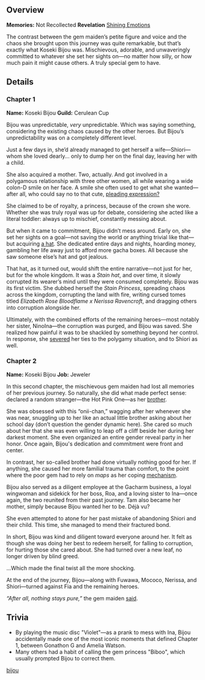 <!-- title: Koseki Bijou -->
<!-- quote: Wooden shovel. -->
<!-- chapters: -1 -->
<!-- images: (Bijou's Chapter 1 Profile), (Bijou holding up her Revelation), (Bijou griefing over her rock comrades), (Bijou's Chapter 2 Profile), (Bijou turning against Fia) -->
<!-- model: false -->

## Overview

**Memories:** Not Recollected
**Revelation** [Shining Emotions](#entry:shining-emotions-entry)

The contrast between the gem maiden’s petite figure and voice and the chaos she brought upon this journey was quite remarkable, but that’s exactly what Koseki Bijou was. Mischievous, adorable, and unwaveringly committed to whatever she set her sights on—no matter how silly, or how much pain it might cause others. A truly special gem to have.

## Details

### Chapter 1

**Name:** Koseki Bijou
**Guild:** Cerulean Cup

Bijou was unpredictable, _very_ unpredictable. Which was saying something, considering the existing chaos caused by the other heroes. But Bijou’s unpredictability was on a completely different level.

Just a few days in, she’d already managed to get herself a wife—Shiori—whom she loved dearly... only to dump her on the final day, leaving her with a child.

She also acquired a mother. Two, actually. And got involved in a polygamous relationship with three other women, all while wearing a wide colon-D smile on her face. A smile she often used to get what she wanted—after all, who could say no to that cute, [pleading expression?](https://www.youtube.com/live/oVguNTPnDww?feature=shared&t=1902)

She claimed to be of royalty, a princess, because of the crown she wore. Whether she was truly royal was up for debate, considering she acted like a literal toddler: always up to mischief, constantly messing about.

But when it came to commitment, Bijou didn’t mess around. Early on, she set her sights on a goal—not saving the world or anything trivial like that—but acquiring [a hat](https://www.youtube.com/live/Tl7rUzJyc_0?t=22515). She dedicated entire days and nights, hoarding money, gambling her life away just to afford more gacha boxes. All because she saw someone else’s hat and got jealous.

That hat, as it turned out, would shift the entire narrative—not just for her, but for the whole kingdom. It was a _Stain hat_, and over time, it slowly corrupted its wearer’s mind until they were consumed completely. Bijou was its first victim. She dubbed herself the _Stain Princess_, spreading chaos across the kingdom, corrupting the land with fire, writing cursed tomes titled _Elizabeth Rose Bloodflame x Nerissa Ravencroft_, and dragging others into corruption alongside her.

Ultimately, with the combined efforts of the remaining heroes—most notably her sister, NinoIna—the corruption was purged, and Bijou was saved. She realized how painful it was to be shackled by something beyond her control. In response, she [severed](https://www.youtube.com/live/u3MQlnSHfhA?feature=shared&t=13345) her ties to the polygamy situation, and to Shiori as well.

### Chapter 2

**Name:** Koseki Bijou
**Job:** Jeweler

In this second chapter, the mischievous gem maiden had lost all memories of her previous journey. So naturally, she did what made perfect sense: declared a random stranger—the Hot Pink One—as her [brother](https://www.youtube.com/live/xzAqu4vkY7I?si=eLLiweZ183nhGJCJ&t=2233).

She was obsessed with this “onii-chan,” wagging after her whenever she was near, snuggling up to her like an actual little brother asking about her school day (don’t question the gender dynamic here). She cared so much about her that she was even willing to leap off a cliff beside her during her darkest moment. She even organized an entire gender reveal party in her honor. Once again, Bijou's dedication and commitment were front and center.

In contrast, her so-called brother had done virtually nothing good for her. If anything, she caused her more familial trauma than comfort, to the point where the poor gem had to rely on _maps_ as her coping [mechanism](https://www.youtube.com/live/4_zJe0t0558?si=fuv5o4ggw4tby11g&t=13403).

Bijou also served as a diligent employee at the Gacharm business, a loyal wingwoman and sidekick for her boss, Roa, and a loving sister to Ina—once again, the two reunited from their past journey. Tam also became her mother, simply because Bijou wanted her to be. Déjà vu?

She even attempted to atone for her past mistake of abandoning Shiori and their child. This time, she managed to mend their fractured bond.

In short, Bijou was kind and diligent toward everyone around her. It felt as though she was doing her best to redeem herself, for falling to corruption, for hurting those she cared about. She had turned over a new leaf, no longer driven by blind greed.

…Which made the final twist all the more shocking.

At the end of the journey, Bijou—along with Fuwawa, Mococo, Nerissa, and Shiori—turned against Fia and the remaining heroes.

_“After all, nothing stays pure,”_ the gem maiden [said](https://www.youtube.com/live/C6kmnHsopgM?t=8151).

## Trivia

- By playing the music disc "Violet"—as a prank to mess with Ina, Bijou accidentally made one of the most iconic moments that defined Chapter 1, between Gonathon G and Amelia Watson.
- Many others had a habit of calling the gem princess "Biboo", which usually prompted Bijou to correct them.

[bijou](#easter:easter-bijou)
